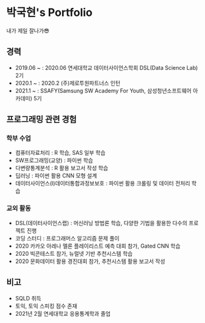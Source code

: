 # 박국현's Portfolio

내가 제일 잘나가😎



## 경력

- 2019.06 ~ : 2020.06 연세대학교 데이터사이언스학회 DSL(Data Science Lab) 2기
- 2020.1 ~ : 2020.2 (주)제로투원파트너스 인턴
- 2021.1 ~ : SSAFY(Samsung SW Academy For Youth, 삼성청년소프트웨어 아카데미) 5기



## 프로그래밍 관련 경험

### 학부 수업

- 컴퓨터자료처리 : R 학습, SAS 일부 학습
- SW프로그래밍(교양) : 파이썬 학습
- 다변량통계분석 : R 활용 보고서 작성 학습
- 딥러닝 : 파이썬 활용 CNN 모형 설계
- 데이터사이언스(I)데이터통합과정보보호 : 파이썬 활용 크롤링 및 데이터 전처리 학습

### 교외 활동

- DSL(데이터사이언스랩) : 머신러닝 방법론 학습, 다양한 기법을 활용한 다수의 프로젝트 진행
- 코딩 스터디 : 프로그래머스 알고리즘 문제 풀이
- 2020 카카오 아레나 멜론 플레이리스트 예측 대회 참가, Gated CNN 학습
- 2020 빅콘테스트 참가, 뉴럴넷 기반 추천시스템 학습
- 2020 문화데이터 활용 경진대회 참가, 추천시스템 활용 보고서 작성



## 비고

- SQLD 취득
- 토익, 토익 스피킹 점수 존재
- 2021년 2월 연세대학교 응용통계학과 졸업